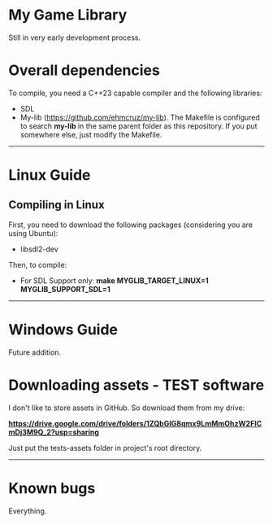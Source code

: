 # My Game Library

Still in very early development process.

# Overall dependencies

To compile, you need a C++23 capable compiler and the following libraries:

- SDL
- My-lib (https://github.com/ehmcruz/my-lib). The Makefile is configured to search **my-lib** in the same parent folder as this repository. If you put somewhere else, just modify the Makefile.

---

# Linux Guide

## Compiling in Linux

First, you need to download the following packages (considering you are using Ubuntu):

- libsdl2-dev

Then, to compile:

- For SDL Support only: **make MYGLIB_TARGET_LINUX=1 MYGLIB_SUPPORT_SDL=1**

---

# Windows Guide

Future addition.

# Downloading assets - TEST software

I don't like to store assets in GitHub.
So download them from my drive:

**https://drive.google.com/drive/folders/1ZQbGIG8qmx9LmMmOhzW2FlCmDj3M9Q_2?usp=sharing**

Just put the tests-assets folder in project's root directory.

---

# Known bugs

Everything.